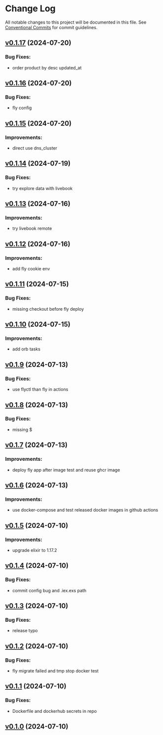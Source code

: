 # Change Log

All notable changes to this project will be documented in this file.
See [Conventional Commits](Https://conventionalcommits.org) for commit guidelines.

<!-- changelog -->

## [v0.1.17](https://github.com/cao7113/hello-phx/compare/v0.1.16...v0.1.17) (2024-07-20)




### Bug Fixes:

* order product by desc updated_at

## [v0.1.16](https://github.com/cao7113/hello-phx/compare/v0.1.15...v0.1.16) (2024-07-20)




### Bug Fixes:

* fly config

## [v0.1.15](https://github.com/cao7113/hello-phx/compare/v0.1.14...v0.1.15) (2024-07-20)




### Improvements:

* direct use dns_cluster

## [v0.1.14](https://github.com/cao7113/hello-phx/compare/v0.1.13...v0.1.14) (2024-07-19)




### Bug Fixes:

* try explore data with livebook

## [v0.1.13](https://github.com/cao7113/hello-phx/compare/v0.1.12...v0.1.13) (2024-07-16)




### Improvements:

* try livebook remote

## [v0.1.12](https://github.com/cao7113/hello-phx/compare/v0.1.11...v0.1.12) (2024-07-16)




### Improvements:

* add fly cookie env

## [v0.1.11](https://github.com/cao7113/hello-phx/compare/v0.1.10...v0.1.11) (2024-07-15)




### Bug Fixes:

* missing checkout before fly deploy

## [v0.1.10](https://github.com/cao7113/hello-phx/compare/v0.1.9...v0.1.10) (2024-07-15)




### Improvements:

* add orb tasks

## [v0.1.9](https://github.com/cao7113/hello-phx/compare/v0.1.8...v0.1.9) (2024-07-13)




### Bug Fixes:

* use flyctl than fly in actions

## [v0.1.8](https://github.com/cao7113/hello-phx/compare/v0.1.7...v0.1.8) (2024-07-13)




### Bug Fixes:

* missing $

## [v0.1.7](https://github.com/cao7113/hello-phx/compare/v0.1.6...v0.1.7) (2024-07-13)




### Improvements:

* deploy fly app after image test and reuse ghcr image

## [v0.1.6](https://github.com/cao7113/hello-phx/compare/v0.1.5...v0.1.6) (2024-07-13)




### Improvements:

* use docker-compose and test released docker images in github actions

## [v0.1.5](https://github.com/cao7113/hello-phx/compare/v0.1.4...v0.1.5) (2024-07-10)




### Improvements:

* upgrade elixir to 1.17.2

## [v0.1.4](https://github.com/cao7113/hello-phx/compare/v0.1.3...v0.1.4) (2024-07-10)

### Bug Fixes:

- commit config bug and .iex.exs path

## [v0.1.3](https://github.com/cao7113/hello-phx/compare/v0.1.2...v0.1.3) (2024-07-10)

### Bug Fixes:

- release typo

## [v0.1.2](https://github.com/cao7113/hello-phx/compare/v0.1.1...v0.1.2) (2024-07-10)

### Bug Fixes:

- fly migrate failed and tmp stop docker test

## [v0.1.1](https://github.com/cao7113/hello-phx/compare/v0.1.0...v0.1.1) (2024-07-10)

### Bug Fixes:

- Dockerfile and dockerhub secrets in repo

## [v0.1.0](https://github.com/cao7113/hello-phx/tree/v0.1.0) (2024-07-10)
